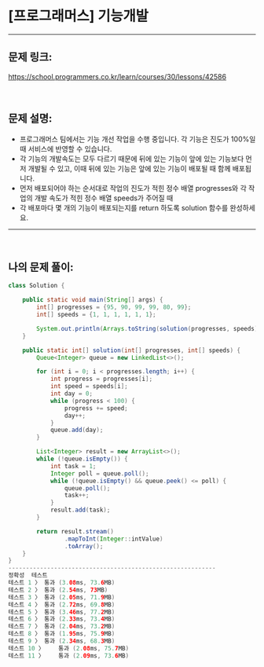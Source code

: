 # [프로그래머스] 기능개발

---

## 문제 링크:

https://school.programmers.co.kr/learn/courses/30/lessons/42586

<br>

## 문제 설명:

- 프로그래머스 팀에서는 기능 개선 작업을 수행 중입니다. 각 기능은 진도가 100%일 때 서비스에 반영할 수 있습니다.
- 각 기능의 개발속도는 모두 다르기 때문에 뒤에 있는 기능이 앞에 있는 기능보다 먼저 개발될 수 있고, 이때 뒤에 있는 기능은 앞에 있는 기능이 배포될 때 함께 배포됩니다.
- 먼저 배포되어야 하는 순서대로 작업의 진도가 적힌 정수 배열 progresses와 각 작업의 개발 속도가 적힌 정수 배열 speeds가 주어질 때
- 각 배포마다 몇 개의 기능이 배포되는지를 return 하도록 solution 함수를 완성하세요.

---

<br>

## 나의 문제 풀이:

```java
class Solution {

    public static void main(String[] args) {
        int[] progresses = {95, 90, 99, 99, 80, 99};
        int[] speeds = {1, 1, 1, 1, 1, 1};

        System.out.println(Arrays.toString(solution(progresses, speeds)));
    }

    public static int[] solution(int[] progresses, int[] speeds) {
        Queue<Integer> queue = new LinkedList<>();

        for (int i = 0; i < progresses.length; i++) {
            int progress = progresses[i];
            int speed = speeds[i];
            int day = 0;
            while (progress < 100) {
                progress += speed;
                day++;
            }
            queue.add(day);
        }

        List<Integer> result = new ArrayList<>();
        while (!queue.isEmpty()) {
            int task = 1;
            Integer poll = queue.poll();
            while (!queue.isEmpty() && queue.peek() <= poll) {
                queue.poll();
                task++;
            }
            result.add(task);
        }

        return result.stream()
                .mapToInt(Integer::intValue)
                .toArray();
    }
}
-----------------------------------------------------------
정확성  테스트
테스트 1 〉	통과 (3.08ms, 73.6MB)
테스트 2 〉	통과 (2.54ms, 73MB)
테스트 3 〉	통과 (2.05ms, 71.9MB)
테스트 4 〉	통과 (2.72ms, 69.8MB)
테스트 5 〉	통과 (3.46ms, 77.2MB)
테스트 6 〉	통과 (2.33ms, 73.4MB)
테스트 7 〉	통과 (2.04ms, 73.2MB)
테스트 8 〉	통과 (1.95ms, 75.9MB)
테스트 9 〉	통과 (2.34ms, 68.3MB)
테스트 10 〉	통과 (2.08ms, 75.7MB)
테스트 11 〉	통과 (2.09ms, 73.6MB)
```
